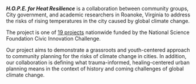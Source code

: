 
***H.O.P.E. for Heat Resilience*** is a collaboration between community groups, City government, and academic researchers in Roanoke, Virginia to address the risks of rising temperatures in the city caused by global climate change.

The project is one of [19 projects](https://nsfcivicinnovation.org/civic-2022-stage-2-awardees/) nationwide funded by the National Science Foundation Civic Innovation Challenge.

Our project aims to demonstrate a grassroots and youth-centered approach to community planning for the risks of climate change in cities. In addition, our collaboration is defining what trauma-informed, healing-centered urban planning means in the context of history and coming challenges of global climate change.

